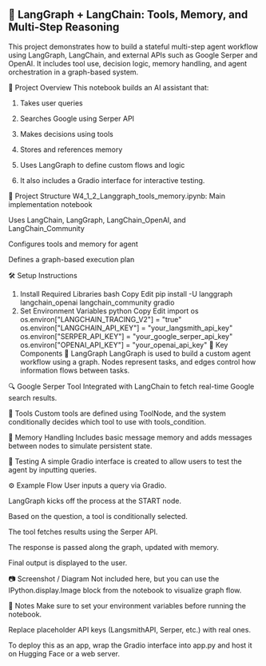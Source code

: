 ## 🧠 LangGraph + LangChain: Tools, Memory, and Multi-Step Reasoning

This project demonstrates how to build a stateful multi-step agent workflow using LangGraph, LangChain, and external APIs such as Google Serper and OpenAI. It includes tool use, decision logic, memory handling, and agent orchestration in a graph-based system.

🚀 Project Overview
This notebook builds an AI assistant that:

1. Takes user queries

2. Searches Google using Serper API

3. Makes decisions using tools

4. Stores and references memory

5. Uses LangGraph to define custom flows and logic

6. It also includes a Gradio interface for interactive testing.

📁 Project Structure
W4_1_2_Langgraph_tools_memory.ipynb: Main implementation notebook

Uses LangChain, LangGraph, LangChain_OpenAI, and LangChain_Community

Configures tools and memory for agent

Defines a graph-based execution plan

🛠️ Setup Instructions
1. Install Required Libraries
bash
Copy
Edit
pip install -U langgraph langchain_openai langchain_community gradio
2. Set Environment Variables
python
Copy
Edit
import os
os.environ["LANGCHAIN_TRACING_V2"] = "true"
os.environ["LANGCHAIN_API_KEY"] = "your_langsmith_api_key"
os.environ["SERPER_API_KEY"] = "your_google_serper_api_key"
os.environ["OPENAI_API_KEY"] = "your_openai_api_key"
🧩 Key Components
🧠 LangGraph
LangGraph is used to build a custom agent workflow using a graph. Nodes represent tasks, and edges control how information flows between tasks.

🔍 Google Serper Tool
Integrated with LangChain to fetch real-time Google search results.

🧰 Tools
Custom tools are defined using ToolNode, and the system conditionally decides which tool to use with tools_condition.

🧾 Memory Handling
Includes basic message memory and adds messages between nodes to simulate persistent state.

🧪 Testing
A simple Gradio interface is created to allow users to test the agent by inputting queries.

⚙️ Example Flow
User inputs a query via Gradio.

LangGraph kicks off the process at the START node.

Based on the question, a tool is conditionally selected.

The tool fetches results using the Serper API.

The response is passed along the graph, updated with memory.

Final output is displayed to the user.

📷 Screenshot / Diagram
Not included here, but you can use the IPython.display.Image block from the notebook to visualize graph flow.

📌 Notes
Make sure to set your environment variables before running the notebook.

Replace placeholder API keys (LangsmithAPI, Serper, etc.) with real ones.

To deploy this as an app, wrap the Gradio interface into app.py and host it on Hugging Face or a web server.
